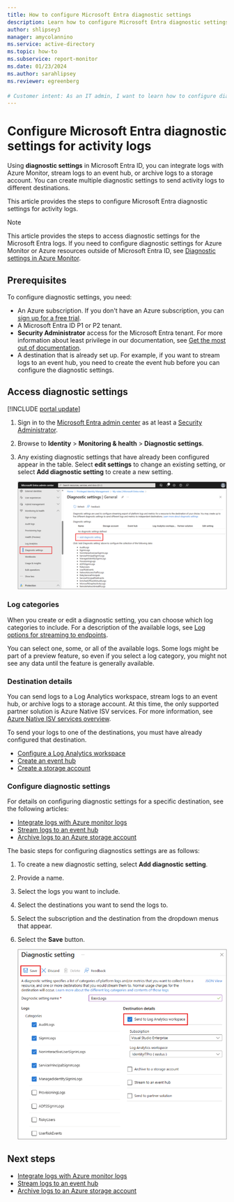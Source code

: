 ```yaml
---
title: How to configure Microsoft Entra diagnostic settings
description: Learn how to configure Microsoft Entra diagnostic settings to integrate activity logs with SIEM tools.
author: shlipsey3
manager: amycolannino
ms.service: active-directory
ms.topic: how-to
ms.subservice: report-monitor
ms.date: 01/23/2024
ms.author: sarahlipsey
ms.reviewer: egreenberg

# Customer intent: As an IT admin, I want to learn how to configure diagnostic settings so I can stream Microsoft Entra activity logs to the endpoint I need.
---
```


# Configure Microsoft Entra diagnostic settings for activity logs

Using **diagnostic settings** in Microsoft Entra ID, you can integrate logs with Azure Monitor, stream logs to an event hub, or archive logs to a storage account. You can create multiple diagnostic settings to send activity logs to different destinations. 

This article provides the steps to configure Microsoft Entra diagnostic settings for activity logs.

> [!NOTE]
> This article provides the steps to access diagnostic settings for the Microsoft Entra logs. If you need to configure diagnostic settings for Azure Monitor or Azure resources outside of Microsoft Entra ID, see [Diagnostic settings in Azure Monitor](/azure/azure-monitor/essentials/diagnostic-settings).

## Prerequisites

To configure diagnostic settings, you need:

- An Azure subscription. If you don't have an Azure subscription, you can [sign up for a free trial](https://azure.microsoft.com/free/).
- A Microsoft Entra ID P1 or P2 tenant.
- **Security Administrator** access for the Microsoft Entra tenant. For more information about least privilege in our documentation, see [Get the most out of documentation](/entra/fundamentals/how-to-navigate).
- A destination that is already set up. For example, if you want to stream logs to an event hub, you need to create the event hub before you can configure the diagnostic settings.

## Access diagnostic settings

[!INCLUDE [portal update](../../includes/portal-update.md)]

1. Sign in to the [Microsoft Entra admin center](https://entra.microsoft.com) as at least a [Security Administrator](../role-based-access-control/permissions-reference.md#security-administrator).
1. Browse to **Identity** > **Monitoring & health** > **Diagnostic settings**.
1. Any existing diagnostic settings that have already been configured appear in the table. Select **edit settings** to change an existing setting, or select **Add diagnostic setting** to create a new setting.

    ![Screenshot of the Microsoft Entra diagnostic settings page.](media/howto-configure-diagnostic-settings/diagnostic-settings-start.png)

### Log categories

When you create or edit a diagnostic setting, you can choose which log categories to include. For a description of the available logs, see [Log options for streaming to endpoints](concept-diagnostic-settings-logs-options).

You can select one, some, or all of the available logs. Some logs might be part of a preview feature, so even if you select a log category, you might not see any data until the feature is generally available. 

### Destination details

You can send logs to a Log Analytics workspace, stream logs to an event hub, or archive logs to a storage account. At this time, the only supported partner solution is Azure Native ISV services. For more information, see [Azure Native ISV services overview](/azure/partner-solutions/overview).

To send your logs to one of the destinations, you must have already configured that destination. 

- [Configure a Log Analytics workspace](tutorial-configure-log-analytics-workspace.md)
- [Create an event hub](/azure/event-hubs/event-hubs-create)
- [Create a storage account](/azure/storage/common/storage-account-create)

### Configure diagnostic settings

For details on configuring diagnostic settings for a specific destination, see the following articles:

- [Integrate logs with Azure monitor logs](howto-integrate-activity-logs-with-azure-monitor-logs.md)
- [Stream logs to an event hub](howto-stream-logs-to-event-hub.md)
- [Archive logs to an Azure storage account](howto-archive-logs-to-storage-account.md)

The basic steps for configuring diagnostics settings are as follows:

1. To create a new diagnostic setting, select **Add diagnostic setting**.
1. Provide a name.
1. Select the logs you want to include.
1. Select the destinations you want to send the logs to.
1. Select the subscription and the destination from the dropdown menus that appear.
1. Select the **Save** button.

    ![Screenshot of the create diagnostic settings page, with several logs selected to go to a Log Analytics workspace.](media/howto-configure-diagnostic-settings/diagnostic-settings-save.png)

## Next steps

- [Integrate logs with Azure monitor logs](howto-integrate-activity-logs-with-azure-monitor-logs.md)
- [Stream logs to an event hub](howto-stream-logs-to-event-hub.md)
- [Archive logs to an Azure storage account](howto-archive-logs-to-storage-account.md)